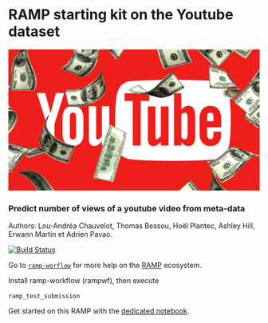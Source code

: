 # RAMP starting kit on the Youtube dataset

![Youtube money](youtube-money.jpg)

### Predict number of views of a youtube video from meta-data

Authors: Lou-Andréa Chauvelot, Thomas Bessou, Hoël Plantec, Ashley Hill, Erwann Martin et Adrien Pavao.

[![Build Status](https://travis-ci.org/Didayolo/youtube-challenge.svg?branch=master)](https://travis-ci.org/Didayolo/youtube-challenge)


Go to [`ramp-worflow`](https://github.com/paris-saclay-cds/ramp-workflow) for more help on the [RAMP](http:www.ramp.studio) ecosystem.

Install ramp-workflow (rampwf), then execute

```
ramp_test_submission
```

Get started on this RAMP with the [dedicated notebook](YoutubeViews_starting_kit.ipynb).
